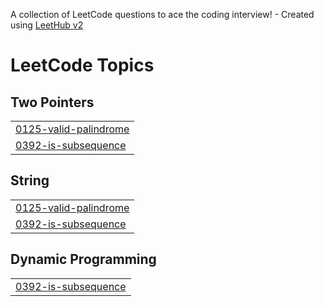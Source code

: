 A collection of LeetCode questions to ace the coding interview! - Created using [LeetHub v2](https://github.com/arunbhardwaj/LeetHub-2.0)
<!---LeetCode Topics Start-->
# LeetCode Topics
## Two Pointers
|  |
| ------- |
| [0125-valid-palindrome](https://github.com/DAVIDts11/LeetCode/tree/master/0125-valid-palindrome) |
| [0392-is-subsequence](https://github.com/DAVIDts11/LeetCode/tree/master/0392-is-subsequence) |
## String
|  |
| ------- |
| [0125-valid-palindrome](https://github.com/DAVIDts11/LeetCode/tree/master/0125-valid-palindrome) |
| [0392-is-subsequence](https://github.com/DAVIDts11/LeetCode/tree/master/0392-is-subsequence) |
## Dynamic Programming
|  |
| ------- |
| [0392-is-subsequence](https://github.com/DAVIDts11/LeetCode/tree/master/0392-is-subsequence) |
<!---LeetCode Topics End-->